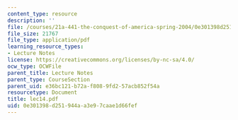 ```yaml
---
content_type: resource
description: ''
file: /courses/21a-441-the-conquest-of-america-spring-2004/0e301398d251944aa3e97caae1d66fef_lec14.pdf
file_size: 21767
file_type: application/pdf
learning_resource_types:
- Lecture Notes
license: https://creativecommons.org/licenses/by-nc-sa/4.0/
ocw_type: OCWFile
parent_title: Lecture Notes
parent_type: CourseSection
parent_uid: e36bc121-b72a-f808-9fd2-57acb852f54a
resourcetype: Document
title: lec14.pdf
uid: 0e301398-d251-944a-a3e9-7caae1d66fef
---
```

